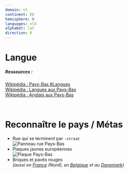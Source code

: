 ```yaml
---
domain: nl
continent: EU
hemisphere: N
languages: nld
alphabet: lat
direction: R
---
```


# Langue

##### Ressources :

[Wikipédia : Pays-Bas #Langues](https://fr.wikipedia.org/wiki/Pays-Bas#Langues)  
[Wikipédia : Langues aux Pays-Bas](https://fr.wikipedia.org/wiki/Langues_aux_Pays-Bas)  
[Wikipédia : Anglais aux Pays-Bas](https://fr.wikipedia.org/wiki/Anglais_aux_Pays-Bas)


<br/>

# Reconnaître le pays / Métas

- Rue qui se terminent par `-straat`  
  ![Panneau rue Pays-Bas](/images/countries/nl/panneau_rue.png)
- Plaques jaunes européennes  
  ![Plaque Pays-Bas](/images/countries/nl/plaque.png)
- Briques et pavés rouges  
  *(aussi en [France](/flag/fr) (Nord), en [Belgique](/flag/be) et au [Danemark](/flag/dk))*
